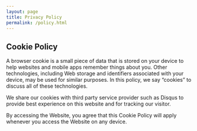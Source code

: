 ```yaml
---
layout: page
title: Privacy Policy
permalink: /policy.html
---
```


## Cookie Policy

A browser cookie is a small piece of data that is stored on your device to help websites and mobile apps remember things about you. Other technologies, including Web storage and identifiers associated with your device, may be used for similar purposes. In this policy, we say “cookies” to discuss all of these technologies.

We share our cookies with third party service provider such as Disqus to provide best experience on this website and for tracking our visitor.

By accessing the Website, you agree that this Cookie Policy will apply whenever you access the Website on any device.
